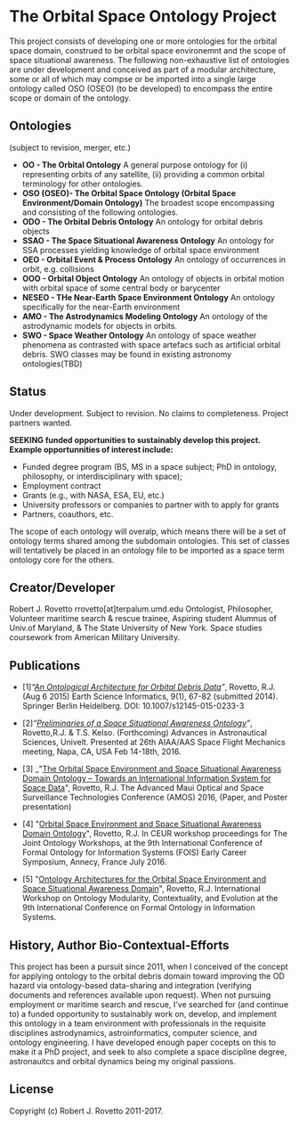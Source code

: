 # The Orbital Space Ontology Project
This project consists of developing one or more ontologies for the orbital space domain, construed to be orbital space environemnt and the scope of space situational awareness. The following non-exhaustive list of ontologies are under development and conceived as part of a modular architecture, some or all of which may compse or be imported into a single large ontology called OSO (OSEO) (to be developed) to encompass the entire scope or domain of the ontology.

## Ontologies 
(subject to revision, merger, etc.)
* **OO - The Orbital Ontology**
  A general purpose ontology for (i) representing orbits of any satellite, (ii) providing a common orbital terminology for other ontologies.
* **OSO (OSEO)- The Orbital Space Ontology (Orbital Space Environment/Domain Ontology)**
  The broadest scope encompassing and consisting of the following ontologies.
* **ODO - The Orbital Debris Ontology**
  An ontology for orbital debris objects
* **SSAO - The Space Situational Awareness Ontology**
  An ontology for SSA processes yielding knowledge of orbital space environment 
* **OEO - Orbital Event & Process Ontology**
  An ontology of occurrences in orbit, e.g. collisions
* **OOO - Orbital Object Ontology**
  An ontology of objects in orbital motion with orbital space of some central body or barycenter
* **NESEO - THe Near-Earth Space Environment Ontology**
  An ontology specifically for the near-Earth environment
* **AMO - The Astrodynamics Modeling Ontology**
  An ontology of the astrodynamic models for objects in orbits. 
* **SWO - Space Weather Ontology**
  An ontology of space weather phenomena as contrasted with space artefacs such as artificial orbital debris. 
  SWO classes may be found in existing astronomy ontologies(TBD) 

## Status
Under development. Subject to revision. No claims to completeness. Project partners wanted.

**SEEKING funded opportunities to sustainably develop this project. Example opportunnities of interest include:**
* Funded degree program (BS, MS in a space subject; PhD in ontology, philosophy, or interdisciplinary with space); 
* Employment contract 
* Grants (e.g., with NASA, ESA, EU, etc.)
* University professors or companies to partner with to apply for grants 
* Partners, coauthors, etc.

The scope of each ontology will overalp, which means there will be a set of ontology terms shared among the subdomain ontologies. This set of classes will tentatively be placed in an ontology file to be imported as a space term ontology core for the others.

## Creator/Developer
Robert J. Rovetto
rrovetto[at]terpalum.umd.edu
Ontologist, Philosopher, Volunteer maritime search & rescue trainee, Aspiring student
Alumnus of Univ.of Maryland, & The State University of New York. 
Space studies coursework from American Military University.

## Publications
* [1]_“[An Ontological Architecture for Orbital Debris Data](http://link.springer.com/article/10.1007/s12145-015-0233-3)”_, Rovetto, R.J. (Aug 6 2015) Earth Science Informatics, 9(1), 67-82 (submitted 2014). Springer Berlin Heidelberg. DOI: 10.1007/s12145-015-0233-3

* [2]_“[Preliminaries of a Space Situational Awareness Ontology](https://arxiv.org/ftp/arxiv/papers/1606/1606.01924.pdf)”_, Rovetto,R.J. & T.S. Kelso. (Forthcoming) Advances in Astronautical Sciences, Univelt. Presented at 26th AIAA/AAS Space Flight Mechanics meeting, Napa, CA, USA Feb 14-18th, 2016.

* [3] _"[The Orbital Space Environment and Space Situational Awareness Domain Ontology – Towards an International Information System for Space Data](http://www.amostech.com/TechnicalPapers/2016/Poster/Rovetto.pdf)", Rovetto, R.J. The Advanced Maui Optical and Space Surveillance Technologies Conference (AMOS) 2016, (Paper, and Poster presentation)

* [4] "[Orbital Space Environment and Space Situational Awareness Domain Ontology](http://ceur-ws.org/Vol-1660/ecs-paper1.pdf)", Rovetto, R.J. In CEUR workshop proceedings for The Joint Ontology Workshops, at the 9th International Conference of Formal Ontology for Information Systems (FOIS) Early Career Symposium, Annecy, France July 2016.

* [5] "[Ontology Architectures for the Orbital Space Environment and Space Situational Awareness Domain](http://ceur-ws.org/Vol-1660/womocoe-paper3.pdf)", Rovetto, R.J. International Workshop on Ontology Modularity, Contextuality, and Evolution at the 9th International Conference on Formal Ontology in Information Systems.

## History, Author Bio-Contextual-Efforts
This project has been a pursuit since 2011, when I conceived of the concept for applying ontology to the orbital debris domain toward improving the OD hazard via ontology-based data-sharing and integration (verifying documents and references available upon request). When not pursuing employment or maritime search and rescue, I've searched for (and continue to) a funded opportunity to sustainably work on, develop, and implement this ontology in a team environment with professionals in the requisite disciplines astrodynamics, astroinformatics, computer science, and ontology engineering. I have developed enough paper cocepts on this to make it a PhD project, and seek to also complete a space discipline degree, astronauitcs and orbital dynamics being my original passions. 

## License
Copyright (c) Robert J. Rovetto 2011-2017.
